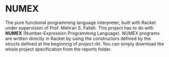 # NUMEX
The pure functional programming language interpreter, built with Racket under supervision of Prof. Mehran S. Fallah.
This project has to do with **NUMEX** (Number-Expression Programming Language). NUMEX programs are written directly in Racket by using the constructors defined by the structs defined at the beginning of _project.rkt_. You can simply download the whole project specification from the reports folder.
